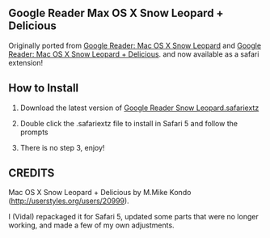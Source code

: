 Google Reader Max OS X Snow Leopard + Delicious
-----------------------------------------------

Originally ported from [Google Reader: Mac OS X Snow Leopard](http://userstyles.org/styles/16900) and [Google Reader: Mac OS X Snow Leopard + Delicious](http://userstyles.org/styles/19191). and now available as a safari extension!


How to Install
--------------

1. Download the latest version of [Google Reader Snow Leopard.safariextz](http://github.com/vidalvanbergen/Google-Reader-Mac-OS-X-Snow-Leopard/downloads)

2. Double click the .safariextz file to install in Safari 5 and follow the prompts

3. There is no step 3, enjoy!

CREDITS
-------

Mac OS X Snow Leopard + Delicious by M.Mike Kondo (http://userstyles.org/users/20999).

I (Vidal) repackaged it for Safari 5, updated some parts that were no longer working, and made a few of my own adjustments.